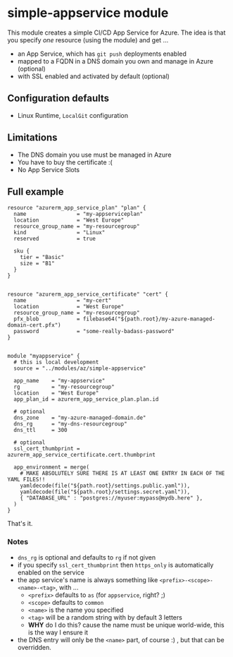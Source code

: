 # simple-appservice module

This module creates a simple CI/CD App Service for Azure. The idea is that you specify _one_ resource (using the module) and get ...

* an App Service, which has `git push` deployments enabled
* mapped to a FQDN in a DNS domain you own and manage in Azure (optional)
* with SSL enabled and activated by default (optional)

## Configuration defaults

* Linux Runtime, `LocalGit` configuration

## Limitations

* The DNS domain you use must be managed in Azure
* You have to buy the certificate :(
* No App Service Slots

## Full example

```hcl
resource "azurerm_app_service_plan" "plan" {
  name                = "my-appserviceplan"
  location            = "West Europe"
  resource_group_name = "my-resourcegroup"
  kind                = "Linux"
  reserved            = true

  sku {
    tier = "Basic"
    size = "B1"
  }
}


resource "azurerm_app_service_certificate" "cert" {
  name                = "my-cert"
  location            = "West Europe"
  resource_group_name = "my-resourcegroup"
  pfx_blob            = filebase64("${path.root}/my-azure-managed-domain-cert.pfx")
  password            = "some-really-badass-password"
}


module "myappservice" {
  # this is local development
  source = "../modules/az/simple-appservice"

  app_name    = "my-appservice"
  rg          = "my-resourcegroup"
  location    = "West Europe"
  app_plan_id = azurerm_app_service_plan.plan.id

  # optional
  dns_zone    = "my-azure-managed-domain.de"
  dns_rg      = "my-dns-resourcegroup"
  dns_ttl     = 300

  # optional
  ssl_cert_thumbprint = azurerm_app_service_certificate.cert.thumbprint

  app_environment = merge(
    # MAKE ABSOLUTELY SURE THERE IS AT LEAST ONE ENTRY IN EACH OF THE YAML FILES!!
    yamldecode(file("${path.root}/settings.public.yaml")),
    yamldecode(file("${path.root}/settings.secret.yaml")),
    { "DATABASE_URL" : "postgres://myuser:mypass@mydb.here" },
  )
}
```

That's it.

### Notes

* `dns_rg` is optional and defaults to `rg` if not given
* if you specify `ssl_cert_thumbprint` then `https_only` is automatically enabled on the service
* the app service's name is always something like `<prefix>-<scope>-<name>-<tag>`, with ...
  * `<prefix>` defaults to `as` (for `appservice`, right? ;)
  * `<scope>` defaults to `common`
  * `<name>` is the name you specified
  * `<tag>` will be a random string with by default 3 letters
  * **WHY** do I do this? cause the name must be unique world-wide, this is the way I ensure it
* the DNS entry will only be the `<name>` part, of course :) , but that can be overridden.
